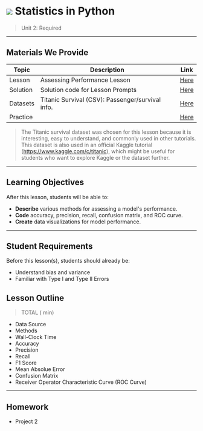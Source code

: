 # ![](https://ga-dash.s3.amazonaws.com/production/assets/logo-9f88ae6c9c3871690e33280fcf557f33.png) Statistics in Python

> Unit 2: Required

---

## Materials We Provide

| Topic | Description | Link |
| --- | --- | --- |
| Lesson | Assessing Performance Lesson | [Here](./assessing-performance-lesson.ipynb) |
| Solution  | Solution code for Lesson Prompts | [Here](./assessing-performance-lesson-solutions.ipynb) |
| Datasets | Titanic Survival (CSV): Passenger/survival info. | [Here](./data/titanic.csv) |
| Practice |  | [Here](./) |

> The Titanic survival dataset was chosen for this lesson because it is interesting, easy to understand, and commonly used in other tutorials. This dataset is also used in an official Kaggle tutorial (https://www.kaggle.com/c/titanic), which might be useful for students who want to explore Kaggle or the dataset further.

---

## Learning Objectives

After this lesson, students will be able to:
- **Describe** various methods for assessing a model's performance.
- **Code** accuracy, precision, recall, confusion matrix, and ROC curve.
- **Create** data visualizations for model performance.

----

## Student Requirements

Before this lesson(s), students should already be:
- Understand bias and variance
- Familiar with Type I and Type II Errors


## Lesson Outline

> TOTAL ( min)
- Data Source
- Methods
- Wall-Clock Time
- Accuracy
- Precision
- Recall
- F1 Score
- Mean Absolue Error
- Confusion Matrix
- Receiver Operator Characteristic Curve (ROC Curve)

---

## Homework
- Project 2
